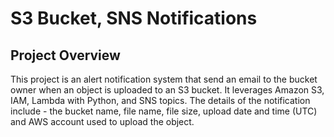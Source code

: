 # S3 Bucket, SNS Notifications

## Project Overview
This project is an alert notification system that send an email to the bucket owner when an object is uploaded to an S3 bucket. It leverages Amazon S3, IAM, Lambda with Python, and SNS topics. The details of the notification include - the bucket name, file name, file size, upload date and time (UTC) and AWS account used to upload the object.

